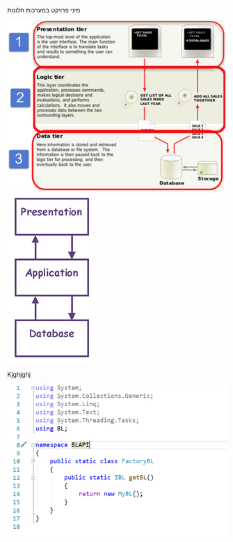 ﻿מיני פרויקט במערכות חלונות

![N-Tier Architecture - System Concepts & Tips](מיני%20פרויקט%20במערכות%20חלונות.001.png)![N-Tier Architecture - System Concepts & Tips](מיני%20פרויקט%20במערכות%20חלונות.002.png)



Kjghjghj

![](מיני%20פרויקט%20במערכות%20חלונות.003.png)
